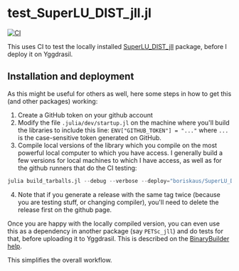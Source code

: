 # test_SuperLU_DIST_jll.jl
[![CI](https://github.com/boriskaus/test_SuperLU_DIST_jll/actions/workflows/perform_tests.yml/badge.svg)](https://github.com/boriskaus/test_SuperLU_DIST_jll/actions/workflows/perform_tests.yml)

This uses CI to test the locally installed [SuperLU_DIST_jll](https://github.com/boriskaus/SuperLU_DIST_jll.jl) package, before I deploy it on Yggdrasil. 


## Installation and deployment 
As this might be useful for others as well, here some steps in how to get this (and other packages) working:

1. Create a GitHub token on your github account
2. Modify the file `.julia/dev/startup.jl` on the machine where you'll build the libraries to include this line: `ENV["GITHUB_TOKEN"] = "..."` where `...` is the case-sensitive token generated on GitHub.
3. Compile local versions of the library which you compile on the most powerful local computer to which you have access. I generally build a few versions for local machines to which I have access, as well as for the github runners that do the CI testing:  
```julia
julia build_tarballs.jl --debug --verbose --deploy="boriskaus/SuperLU_DIST_jll.jl" aarch64-apple-darwin-libgfortran5-mpi+mpich,x86_64-linux-gnu-libgfortran5-mpi+mpich,x86_64-w64-mingw32-libgfortran5-mpi+microsoftmpi,x86_64-apple-darwin-libgfortran4-mpi+mpich,x86_64-w64-mingw32-libgfortran4-mpi+microsoftmpi,x86_64-linux-gnu-libgfortran4-mpi+mpich
```
4. Note that if you generate a release with the same tag twice (because you are testing stuff, or changing compiler), you'll need to delete the release first on the github page.



Once you are happy with the locally compiled version, you can even use this as a dependency in another package (say `PETSc_jll`) and do tests for that, before uploading it to Yggdrasil. This is described on the [BinaryBuilder help](https://docs.binarybuilder.org/stable/FAQ/#Can-I-publish-a-JLL-package-locally-without-going-through-Yggdrasil?).

This simplifies the overall workflow.
